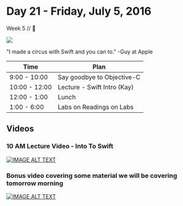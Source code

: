 # Day 21  - Friday, July 5, 2016 

Week 5 // :blue_heart:

![](https://i.ytimg.com/vi/f7dD75rPZH4/hqdefault.jpg)

"I made a circus with Swift and you can to." -Guy at Apple

Time       | Plan     |
----------------|-------
9:00 - 10:00  | Say goodbye to Objective-C
10:00 - 12:00 | Lecture - Swift Intro (Kay)
12:00 - 1:00    | Lunch
1:00 - 6:00   | Labs on Readings on Labs

## Videos

### 10 AM Lecture Video - Into To Swift
[![IMAGE ALT TEXT](http://img.youtube.com/vi/B_bTj-h4ZF0/0.jpg)](http://www.youtube.com/watch?v=B_bTj-h4ZF0 "Intro To Swift")



### Bonus video covering some material we will be covering tomorrow morning
[![IMAGE ALT TEXT](http://img.youtube.com/vi/XQt_8hFEZFA/0.jpg)](http://www.youtube.com/watch?v=XQt_8hFEZFA "Math, Switch, Condtitionals")

